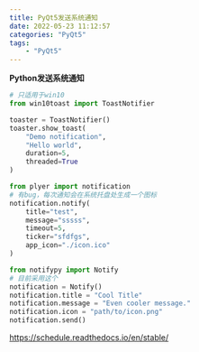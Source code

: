 ```yaml
---
title: PyQt5发送系统通知
date: 2022-05-23 11:12:57
categories: "PyQt5"
tags: 
    - "PyQt5"
---
```


**Python发送系统通知**

<!-- more -->

```python
# 只适用于win10
from win10toast import ToastNotifier

toaster = ToastNotifier()
toaster.show_toast(
    "Demo notification",
    "Hello world",
    duration=5,
    threaded=True
)
```

```python
from plyer import notification
# 有bug，每次通知会在系统托盘处生成一个图标
notification.notify(
    title="test",
    message="sssss",
    timeout=5,
    ticker="sfdfgs",
    app_icon="./icon.ico"
)
```

```python
from notifypy import Notify
# 目前采用这个
notification = Notify()
notification.title = "Cool Title"
notification.message = "Even cooler message."
notification.icon = "path/to/icon.png"
notification.send()
```

https://schedule.readthedocs.io/en/stable/
